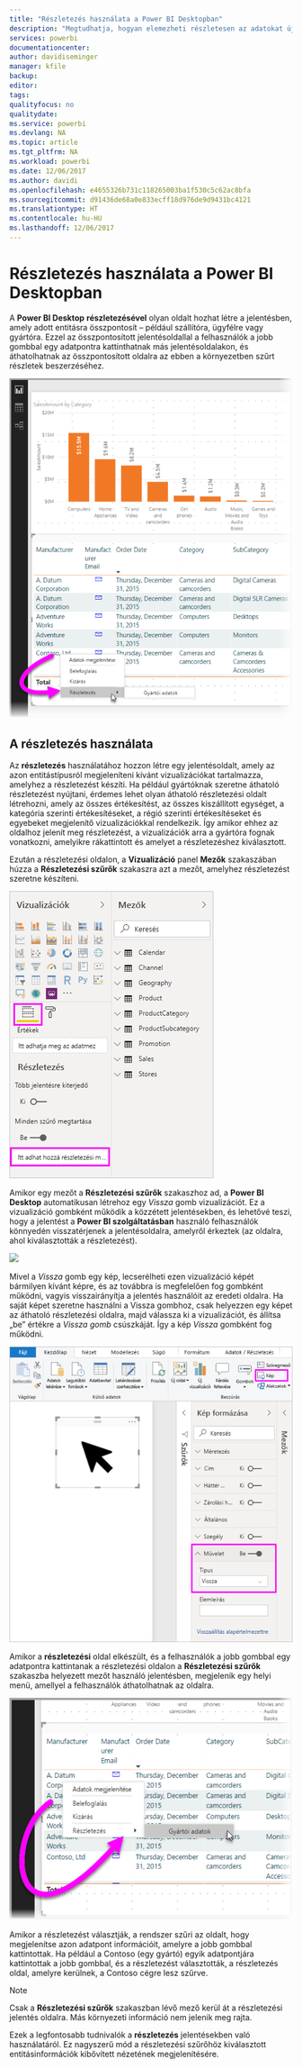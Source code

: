 ```yaml
---
title: "Részletezés használata a Power BI Desktopban"
description: "Megtudhatja, hogyan elemezheti részletesen az adatokat új jelentésoldalon a Power BI Desktopban."
services: powerbi
documentationcenter: 
author: davidiseminger
manager: kfile
backup: 
editor: 
tags: 
qualityfocus: no
qualitydate: 
ms.service: powerbi
ms.devlang: NA
ms.topic: article
ms.tgt_pltfrm: NA
ms.workload: powerbi
ms.date: 12/06/2017
ms.author: davidi
ms.openlocfilehash: e4655326b731c118265003ba1f530c5c62ac8bfa
ms.sourcegitcommit: d91436de68a0e833ecff18d976de9d9431bc4121
ms.translationtype: HT
ms.contentlocale: hu-HU
ms.lasthandoff: 12/06/2017
---
```

# <a name="use-drillthrough-in-power-bi-desktop"></a>Részletezés használata a Power BI Desktopban
A **Power BI Desktop** **részletezésével** olyan oldalt hozhat létre a jelentésben, amely adott entitásra összpontosít – például szállítóra, ügyfélre vagy gyártóra. Ezzel az összpontosított jelentésoldallal a felhasználók a jobb gombbal egy adatpontra kattinthatnak más jelentésoldalakon, és áthatolhatnak az összpontosított oldalra az ebben a környezetben szűrt részletek beszerzéséhez.

![](media/desktop-drillthrough/drillthrough_01.png)

## <a name="using-drillthrough"></a>A részletezés használata
Az **részletezés** használatához hozzon létre egy jelentésoldalt, amely az azon entitástípusról megjeleníteni kívánt vizualizációkat tartalmazza, amelyhez a részletezést készíti. Ha például gyártóknak szeretne áthatoló részletezést nyújtani, érdemes lehet olyan áthatoló részletezési oldalt létrehozni, amely az összes értékesítést, az összes kiszállított egységet, a kategória szerinti értékesítéseket, a régió szerinti értékesítéseket és egyebeket megjelenítő vizualizációkkal rendelkezik. Így amikor ehhez az oldalhoz jelenít meg részletezést, a vizualizációk arra a gyártóra fognak vonatkozni, amelyikre rákattintott és amelyet a részletezéshez kiválasztott.

Ezután a részletezési oldalon, a **Vizualizáció** panel **Mezők** szakaszában húzza a **Részletezési szűrők** szakaszra azt a mezőt, amelyhez részletezést szeretne készíteni.

![](media/desktop-drillthrough/drillthrough_02.png)

Amikor egy mezőt a **Részletezési szűrők** szakaszhoz ad, a **Power BI Desktop** automatikusan létrehoz egy *Vissza* gomb vizualizációt. Ez a vizualizáció gombként működik a közzétett jelentésekben, és lehetővé teszi, hogy a jelentést a **Power BI szolgáltatásban** használó felhasználók könnyedén visszatérjenek a jelentésoldalra, amelyről érkeztek (az oldalra, ahol kiválasztották a részletezést).

![](media/desktop-drillthrough/drillthrough_03.png)

Mivel a *Vissza* gomb egy kép, lecserélheti ezen vizualizáció képét bármilyen kívánt képre, és az továbbra is megfelelően fog gombként működni, vagyis visszairányítja a jelentés használóit az eredeti oldalra. Ha saját képet szeretne használni a Vissza gombhoz, csak helyezzen egy képet az áthatoló részletezési oldalra, majd válassza ki a vizualizációt, és állítsa „be” értékre a *Vissza gomb* csúszkáját. Így a kép *Vissza* gombként fog működni.

![](media/desktop-drillthrough/drillthrough_05.png)

Amikor a **részletezési** oldal elkészült, és a felhasználók a jobb gombbal egy adatpontra kattintanak a részletezési oldalon a **Részletezési szűrők** szakaszba helyezett mezőt használó jelentésben, megjelenik egy helyi menü, amellyel a felhasználók áthatolhatnak az oldalra.

![](media/desktop-drillthrough/drillthrough_04.png)

Amikor a részletezést választják, a rendszer szűri az oldalt, hogy megjelenítse azon adatpont információit, amelyre a jobb gombbal kattintottak. Ha például a Contoso (egy gyártó) egyik adatpontjára kattintottak a jobb gombbal, és a részletezést választották, a részletezés oldal, amelyre kerülnek, a Contoso cégre lesz szűrve.

> [!NOTE]
> Csak a **Részletezési szűrők** szakaszban lévő mező kerül át a részletezési jelentés oldalra. Más környezeti információ nem jelenik meg rajta.
> 
> 

Ezek a legfontosabb tudnivalók a **részletezés** jelentésekben való használatáról. Ez nagyszerű mód a részletezési szűrőhöz kiválasztott entitásinformációk kibővített nézetének megjelenítésére.

